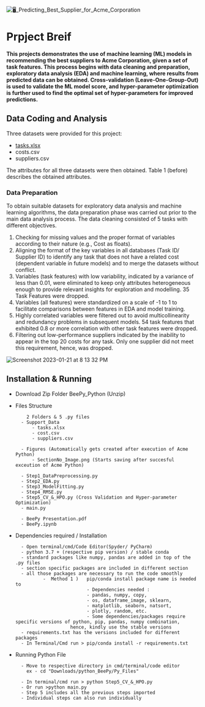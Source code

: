 

![🖥_Predicting_Best_Supplier_for_Acme_Corporation](https://user-images.githubusercontent.com/67644483/213885099-a51caad6-8472-4ff0-9bd0-c56734c7318b.png)

# **Prpject Breif**

**This projects demonstrates the use of machine learning (ML) models in recommending the best suppliers to Acme Corporation, given a set of task features. This process begins with data cleaning and preparation, exploratory data analysis (EDA) and machine learning, where results from predicted data can be obtained. Cross-validation (Leave-One-Group-Out) is used to validate the ML model score, and hyper-parameter optimization is further used to find the optimal set of hyper-parameters for improved predictions.**

## Data Coding and Analysis

Three datasets were provided for this project:
- [tasks.xlsx](https://github.com/SamitUttarkar/Best-Supplier-Prediction/blob/main/Support_Data/cost.csv)
- costs.csv
- suppliers.csv

The attributes for all three datasets were then obtained. Table 1 (before) describes the obtained attributes.

### Data Preparation 

To obtain suitable datasets for exploratory data analysis and machine learning algorithms, the data preparation phase was carried out prior to the main data analysis process.
The data cleaning consisted of 5 tasks with different objectives.
1. Checking for missing values and the proper format of variables according to their nature (e.g., Cost as floats).
2. Aligning the format of the key variables in all databases (Task ID/ Supplier ID) to identify any task that does not have a related cost (dependent variable in future models) and to merge the datasets without conflict.
3. Variables (task features) with low variability, indicated by a variance of less than 0.01, were eliminated to keep only attributes heterogeneous enough to provide relevant insights for exploration and modelling. 35 Task Features were dropped.
4. Variables (all features) were standardized on a scale of -1 to 1 to facilitate comparisons between features in EDA and model training.
5. Highly correlated variables were filtered out to avoid multicollinearity and redundancy problems in subsequent models. 54 task features that exhibited 0.8 or more correlation with other task features were dropped.
6. Filtering out low-performance suppliers indicated by the inability to appear in the top 20 costs for any task. Only one supplier did not meet this requirement, hence, was dropped.

![Screenshot 2023-01-21 at 8 13 32 PM](https://user-images.githubusercontent.com/67644483/213885468-0135a47e-9e94-4710-b00f-645b00b36895.png)


 ## Installation & Running

- Download Zip Folder BeePy_Python (Unzip)

- Files Structure

          2 Folders & 5 .py files
        - Support_Data
            - tasks.xlsx
            - cost.csv
            - suppliers.csv

        - Figures (Automatically gets created after execution of Acme Python)
            - SectionNo_Image.png (Starts saving after succesful exceution of Acme Python)

        - Step1_DataPreprocessing.py
        - Step2_EDA.py
        - Step3_ModelFitting.py
        - Step4_RMSE.py
        - Step5_CV_&_HPO.py (Cross Validation and Hyper-parameter Optimization)
        - main.py
        
        - BeePy Presentation.pdf
        - BeePy.ipynb
    
- Dependencies required / Installation

        - Open terminal/cmd/Code Editor(Spyder/ PyCharm)
        - python 3.7 + (respective pip version) / stable conda
        - standard packages like numpy, pandas are added in top of the .py files
        - section specific packages are included in different section
        - all those packages are necessary to run the code smoothly
                -  Method 1 )   pip/conda install package name is needed to 
                                - Dependencies needed :
                                - pandas, numpy, copy, 
                                - os, dataframe_image, sklearn, 
                                - matplotlib, seaborn, natsort, 
                                - plotly, random, etc.
                                - Some dependencies/packages require specific versions of python, pip, pandas, numpy combination,
                          hence, kindly use the stable versions
        - requirements.txt has the versions included for different packages
        - In Terminal/Cmd run > pip/conda install -r requirements.txt

- Running Python File

        - Move to respective directory in cmd/terminal/code editor 
          ex - cd "Downloads/python_BeePy/Py_Files" 

        - In terminal/cmd run > python Step5_CV_&_HPO.py
        - Or run >python main.py
        - Step 5 includes all the previous steps imported
        - Individual steps can also run individually




